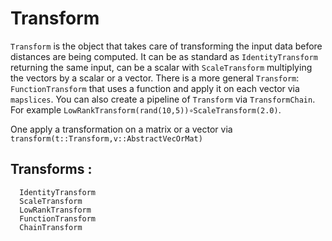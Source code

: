 # Transform

`Transform` is the object that takes care of transforming the input data before distances are being computed. It can be as standard as `IdentityTransform` returning the same input, can be a scalar with `ScaleTransform` multiplying the vectors by a scalar or a vector.
There is a more general `Transform`: `FunctionTransform` that uses a function and apply it on each vector via `mapslices`.
You can also create a pipeline of `Transform` via `TransformChain`. For example `LowRankTransform(rand(10,5))∘ScaleTransform(2.0)`.

One apply a transformation on a matrix or a vector via `transform(t::Transform,v::AbstractVecOrMat)`

## Transforms :

```@docs
  IdentityTransform
  ScaleTransform
  LowRankTransform
  FunctionTransform
  ChainTransform
```
